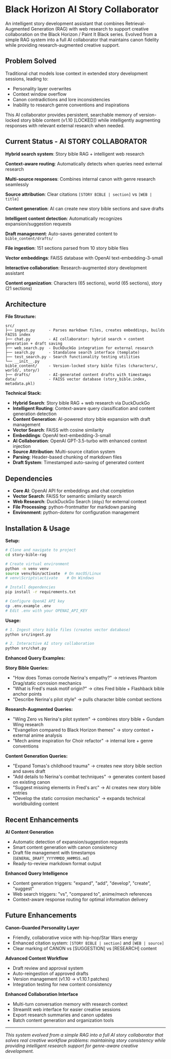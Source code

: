 # Black Horizon AI Story Collaborator

An intelligent story development assistant that combines Retrieval-Augmented Generation (RAG) with web research to support creative collaboration on the Black Horizon / Paint It Black series. Evolved from a simple RAG system into a full AI collaborator that maintains canon fidelity while providing research-augmented creative support.

## Problem Solved
Traditional chat models lose context in extended story development sessions, leading to:

- Personality layer overwrites
- Context window overflow  
- Canon contradictions and lore inconsistencies
- Inability to research genre conventions and inspirations

This AI collaborator provides persistent, searchable memory of version-locked story bible content (v1.10 [LOCKED]) while intelligently augmenting responses with relevant external research when needed.

## Current Status - AI STORY COLLABORATOR

**Hybrid search system**: Story bible RAG + intelligent web research

**Context-aware routing**: Automatically detects when queries need external research  

**Multi-source responses**: Combines internal canon with genre research seamlessly

**Source attribution**: Clear citations `[STORY BIBLE | section]` vs `[WEB | title]`

**Content generation**: AI can create new story bible sections and save drafts

**Intelligent content detection**: Automatically recognizes expansion/suggestion requests

**Draft management**: Auto-saves generated content to `bible_content/drafts/`

**File ingestion**: 151 sections parsed from 10 story bible files  

**Vector embeddings**: FAISS database with OpenAI text-embedding-3-small

**Interactive collaboration**: Research-augmented story development assistant

**Content organization**: Characters (65 sections), world (65 sections), story (21 sections)

## Architecture

**File Structure:**

```text
src/
├── ingest.py      - Parses markdown files, creates embeddings, builds FAISS index
├── chat.py        - AI collaborator: hybrid search + content generation + draft saving
├── web_search.py  - DuckDuckGo integration for external research
├── search.py      - Standalone search interface (template)  
├── test_search.py - Search functionality testing utilities
└── __init__.py    
bible_content/     - Version-locked story bible files (characters/, world/, story/)
├── drafts/        - AI-generated content drafts with timestamps
data/              - FAISS vector database (story_bible.index, metadata.pkl)
```

**Technical Stack:**

- **Hybrid Search**: Story bible RAG + web research via DuckDuckGo
- **Intelligent Routing**: Context-aware query classification and content generation detection
- **Content Generation**: AI-powered story bible expansion with draft management
- **Vector Search**: FAISS with cosine similarity
- **Embeddings**: OpenAI text-embedding-3-small  
- **AI Collaboration**: OpenAI GPT-3.5-turbo with enhanced context injection
- **Source Attribution**: Multi-source citation system
- **Parsing**: Header-based chunking of markdown files
- **Draft System**: Timestamped auto-saving of generated content

## Dependencies

- **Core AI**: OpenAI API for embeddings and chat completion
- **Vector Search**: FAISS for semantic similarity search
- **Web Research**: DuckDuckGo Search (`ddgs`) for external context
- **File Processing**: python-frontmatter for markdown parsing
- **Environment**: python-dotenv for configuration management

## Installation & Usage

**Setup:**

```bash
# Clone and navigate to project
cd story-bible-rag

# Create virtual environment
python -m venv venv
source venv/bin/activate  # On macOS/Linux
# venv\Scripts\activate    # On Windows

# Install dependencies
pip install -r requirements.txt

# Configure OpenAI API key
cp .env.example .env
# Edit .env with your OPENAI_API_KEY
```

**Usage:**

```bash
# 1. Ingest story bible files (creates vector database)
python src/ingest.py

# 2. Interactive AI story collaboration
python src/chat.py
```

**Enhanced Query Examples:**

**Story Bible Queries:**

- "How does Tomas corrode Nerina's empathy?" → retrieves Phantom Drag/static corrosion mechanics
- "What is Fred's mask motif origin?" → cites Fred bible + Flashback bible anchor points  
- "Describe Nerina's pilot style" → pulls character bible combat sections

**Research-Augmented Queries:**

- "Wing Zero vs Nerina's pilot system" → combines story bible + Gundam Wing research
- "Evangelion compared to Black Horizon themes" → story context + external anime analysis
- "Mech anime inspiration for Choir refactor" → internal lore + genre conventions

**Content Generation Queries:**

- "Expand Tomas's childhood trauma" → creates new story bible section and saves draft
- "Add details to Nerina's combat techniques" → generates content based on existing canon
- "Suggest missing elements in Fred's arc" → AI creates new story bible entries
- "Develop the static corrosion mechanics" → expands technical worldbuilding content

## Recent Enhancements

**AI Content Generation**
- Automatic detection of expansion/suggestion requests  
- Smart content generation with canon consistency
- Draft file management with timestamps (`GENERAL_DRAFT_YYYYMMDD_HHMMSS.md`)
- Ready-to-review markdown format output

**Enhanced Query Intelligence**
- Content generation triggers: "expand", "add", "develop", "create", "suggest"
- Web search triggers: "vs", "compared to", anime/mech references
- Context-aware response routing for optimal information delivery

## Future Enhancements

**Canon-Guarded Personality Layer**

- Friendly, collaborative voice with hip-hop/Star Wars energy
- Enhanced citation system: `[STORY BIBLE | section]` and `[WEB | source]`
- Clear marking of CANON vs [SUGGESTION] vs [RESEARCH] content

**Advanced Content Workflow**  

- Draft review and approval system
- Auto-reingestion of approved drafts
- Version management (v1.10 → v1.10.1 patches)
- Integration testing for new content consistency

**Enhanced Collaboration Interface**

- Multi-turn conversation memory with research context
- Streamlit web interface for easier creative sessions
- Export research summaries and canon updates
- Batch content generation and organization tools

---

*This system evolved from a simple RAG into a full AI story collaborator that solves real creative workflow problems: maintaining story consistency while providing intelligent research support for genre-aware creative development.*
